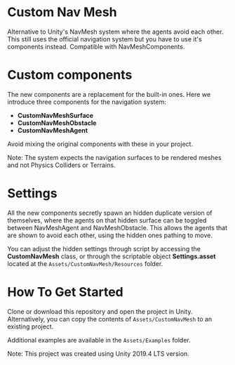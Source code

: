 # Custom Nav Mesh

Alternative to Unity's NavMesh system where the agents avoid each other. This still uses the official navigation system but you have to use it's components instead. Compatible with NavMeshComponents.

# Custom components

The new components are a replacement for the built-in ones. Here we introduce three components for the navigation system:

* __CustomNavMeshSurface__
* __CustomNavMeshObstacle__
* __CustomNavMeshAgent__

Avoid mixing the original components with these in your project.

Note: The system expects the navigation surfaces to be rendered meshes and not Physics Colliders or Terrains.

# Settings

All the new components secretly spawn an hidden duplicate version of themselves, where the agents on that hidden surface can be toggled between NavMeshAgent and NavMeshObstacle. This allows the agents that are shown to avoid each other, using the hidden ones pathing to move.

You can adjust the hidden settings through script by accessing the __CustomNavMesh__ class, or through the scriptable object __Settings.asset__ located at the `Assets/CustomNavMesh/Resources` folder.

# How To Get Started

Clone or download this repository and open the project in Unity.
Alternatively, you can copy the contents of `Assets/CustomNavMesh` to an existing project.

Additional examples are available in the `Assets/Examples` folder.

Note: This project was created using Unity 2019.4 LTS version.